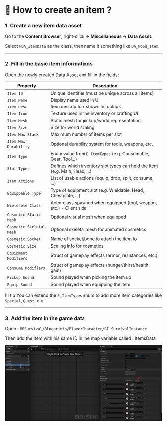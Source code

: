 # 🚀 How to create an item ?

### 1. Create a new item data asset

Go to the **Content Browser**, right-click → **Miscellaneous → Data Asset**.

Select `PDA_ItemData` as the class, then name it something like `DA_Wood_Item`.

---

### 2. Fill in the basic item informations

Open the newly created Data Asset and fill in the fields:

| Property               | Description                                                                 |
|------------------------|-----------------------------------------------------------------------------|
| `Item ID`              | Unique identifier (must be unique across all items)                         |
| `Item Name`            | Display name used in UI                                                     |
| `Item Desc`            | Item description, shown in tooltips                                         |
| `Item Icon`            | Texture used in the inventory or crafting UI                                |
| `Item Mesh`            | Static mesh for pickup/world representation                                 |
| `Item Size`            | Size for world scaling                                          |
| `Item Max Stack`       | Maximum number of items per slot            |
| `Item Max Durability`  | Optional durability system for tools, weapons, etc.                         |
| `Item Type`            | Enum value from `E_ItemTypes` (e.g. Consumable, Gear, Tool...)              |
| `Slot Types`           | Defines which inventory slot types can hold the item (e.g. Main, Head, ...) |
| `Item Actions`         | List of usable actions (equip, drop, split, consume, ...)                       |
| `Equippable Type`      | Type of equipment slot (e.g. Wieldable, Head, Chestplate, ...)                |
| `Wieldable Class`      | Actor class spawned when equipped (tool, weapon, etc.) - Client side                   |
| `Cosmetic Static Mesh` | Optional visual mesh when equipped                                          |
| `Cosmetic Skeletal Mesh`| Optional skeletal mesh for animated cosmetics                             |
| `Cosmetic Socket`      | Name of socket/bone to attach the item to                                   |
| `Cosmetic Size`        | Scaling info for cosmetics                                     |
| `Equipment Modifiers`  | Struct of gameplay effects (armor, resistances, etc.)                       |
| `Consume Modifiers`    | Struct of gameplay effects (hunger/thirst/health gain)                      |
| `Pickup Sound`         | Sound played when picking the item up                                       |
| `Equip Sound`          | Sound played when equipping the item                                        |

!!! tip
    You can extend the `E_ItemTypes` enum to add more item categories like `Special`, `Quest`, etc.

---

### 3. Add the item in the game data

Open : `MPSurvival/Blueprints/PlayerCharacter/GI_SurvivalInstance`

Then add the item with his same ID in the map variable called : ItemsData

![ItemsData](../assets/items/Item_01.jpeg)
